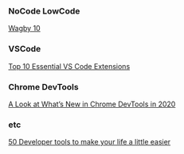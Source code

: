 

[]()
[]()
[]()
[]()
[]()
[]()
[]()
[]()
[]()
[]()
[]()
### NoCode LowCode 

[ Wagby 10 ]( https://www.publickey1.jp/blog/20/wagby_10pr.html )

### VSCode

[ Top 10 Essential VS Code Extensions ]( https://dev.to/santiagocodes/top-10-essential-vs-code-extensions-e37 )

### Chrome DevTools

[ A Look at What’s New in Chrome DevTools in 2020 ]( https://css-tricks.com/whats-new-in-devtools-2020/ )

### etc

[ 50 Developer tools to make your life a little easier ]( https://dev.to/iainfreestone/50-developer-tools-to-make-your-life-a-little-easier-4oc5 )
